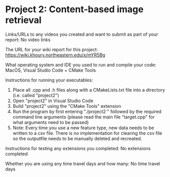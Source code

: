 # Project 2: Content-based image retrieval
Links/URLs to any videos you created and want to submit as part of your report:
No video links

The URL for your wiki report for this project: 
https://wiki.khoury.northeastern.edu/x/mYR5Bg

What operating system and IDE you used to run and compile your code:
MacOS, Visual Studio Code + CMake Tools

Instructions for running your executables:
1. Place all .cpp and .h files along with a CMakeLists.txt file into a directory (i.e. called "project2")
2. Open "project2" in Visual Studio Code
3. Build "project2" using the "CMake Tools" extension
4. Run the program by first entering "./project2 " followed by the required command line arguments (please read the main file "target.cpp" for what arguments need to be passed)
5. Note: Every time you use a new feature type, new data needs to be written to a csv file. There is no implementation for clearing the csv file so the outputfile needs to be manually deleted and recreated.

Instructions for testing any extensions you completed:
No extensions completed

Whether you are using any time travel days and how many:
No time travel days